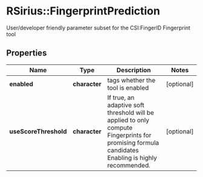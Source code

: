 # RSirius::FingerprintPrediction

User/developer friendly parameter subset for the CSI:FingerID Fingerprint tool

## Properties
Name | Type | Description | Notes
------------ | ------------- | ------------- | -------------
**enabled** | **character** | tags whether the tool is enabled | [optional] 
**useScoreThreshold** | **character** | If true, an adaptive soft threshold will be applied to only compute Fingerprints for promising formula candidates  Enabling is highly recommended. | [optional] 


